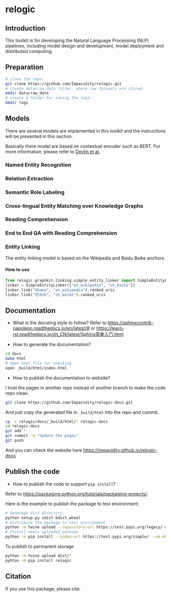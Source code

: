 # relogic

## Introduction

This toolkit is for developing the Natural Language Processing (NLP) pipelines, including model design and development, model deployment and distributed computing.

## Preparation

```bash
# clone the repo.
git clone https://github.com/Impavidity/relogic.git
# create data/raw_data folder, where raw datasets are stored.
mkdir data/raw_data
# create a folder for saving the logs.
mkdir logs
```


## Models

There are several models are implemented in this toolkit and the instructions will be presented in this section.

Basically there model are based on contextual encoder such as BERT. For more information, please refer to [Devlin et al.](https://arxiv.org/pdf/1810.04805.pdf)

### Named Entity Recognition

### Relation Extraction
### Semantic Role Labeling
### Cross-lingual Entity Matching over Knowledge Graphs 
### Reading Comprehension
### End to End QA with Reading Comprehension
### Entity Linking

The entity linking model is based on the Wikipedia and Baidu Baike anchors.

#### How to use

```python
from relogic.graphkit.linking.simple_entity_linker import SimpleEntityLinker
linker = SimpleEntityLinker(["en_wikipedia", "zh_baike"])
linker.link("Obama", "en_wikipedia").ranked_uris
linker.link("范冰冰", "zh_baike").ranked_uris
```

## Documentation

- What is the docsting style to follow?
  Refer to https://sphinxcontrib-napoleon.readthedocs.io/en/latest/#
  or https://learn-rst.readthedocs.io/zh_CN/latest/Sphinx简单入门.html
  
- How to generate the documentation?

```bash
cd docs
make html
# Open html file for checking
open _build/html/index.html
```

- How to publish the documentation to website?

I host the pages in another repo instead of another branch to make the code repo clean.

```bash
git clone https://github.com/Impavidity/relogic-docs.git
```

And just copy the generated file in `_build/html` into the repo and commit.

```bash
cp -r relogic/docs/_build/html/* relogic-docs
cd relogic-docs
git add *
git commit -m "Update the pages"
git push
```

And you can check the website here https://impavidity.github.io/relogic-docs

## Publish the code

- How to publish the code to support `pip install`?

Refer to https://packaging.python.org/tutorials/packaging-projects/.

Here is the example to publish the package to test environment.

```bash
# Generage dist directory.
python setup.py sdist bdist_wheel
# Distribute the package to test environment.
python -m twine upload --repository-url https://test.pypi.org/legacy/ dist/*
# Install newly uploaded package
python -m pip install --index-url https://test.pypi.org/simple/ --no-deps relogic
```

To publish to permanent storage

```bash
python -m twine upload dist/*
pyhton -m pip install relogic
```

## Citation
If you use this package, please cite. 
